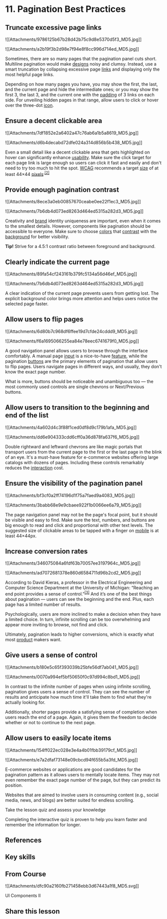# 11. Pagination Best Practices
## Truncate excessive page links

![[Attachments/9786125b67b28d42b75c9d8e5370d5f3_MD5.jpg]]

![[Attachments/a2b19f3b2d98e7f94e8f8cc996d714ed_MD5.jpg]]

Sometimes, there are so many pages that the pagination panel cuts short. Multiline pagination would make [designs](https://app.uxcel.com/glossary/design) noisy and clumsy. Instead, use a smart truncation by collapsing excessive page [links](https://app.uxcel.com/glossary/links) and displaying only the most helpful page links.

Depending on how many pages you have, you may show the first, the last, and the current page and hide the intermediate ones; or you may show the first 3, the last 3, and the current one with the [padding](https://app.uxcel.com/glossary/paddings) of 3 links on each side. For unveiling hidden pages in that range, allow users to click or hover over the three-dot [icon](https://app.uxcel.com/glossary/icons).

## Ensure a decent clickable area

![[Attachments/7df1852e2a6402a47c76ab6a1b5a8619_MD5.jpg]]

![[Attachments/d6b4decabd72dfe024a314d856b5b438_MD5.jpg]]

Even a small detail like a decent clickable area that gets highlighted on hover can significantly enhance [usability](https://app.uxcel.com/glossary/usability). Make sure the click target for each page link is large enough so users can click it fast and easily and don't need to try too much to hit the spot. [WCAG](https://app.uxcel.com/glossary/wcag) recommends a target [size](https://app.uxcel.com/glossary/size) of at least 44×44 [pixels](https://app.uxcel.com/glossary/pixels)<sup>.</sup><sup><a href="moz-extension://1fff0f8b-616f-485f-8cf3-32584a1a9298/#anchor-2" rel="noopener noreferrer" applinkanchor="">[2]</a></sup>

## Provide enough pagination contrast

![[Attachments/8ece3a0eb00857670ceabe0ee22f1ec3_MD5.jpg]]

![[Attachments/7b6db4d073ed8263d464ed5315a282d3_MD5.jpg]]

Creativity and [brand](https://app.uxcel.com/glossary/branding) identity uniqueness are important, even when it comes to the smallest details. However, components like pagination should be accessible to everyone. Make sure to choose [colors](https://app.uxcel.com/glossary/color) that [contrast](https://app.uxcel.com/glossary/contrast) with the [background](https://app.uxcel.com/glossary/background) for better visibility.

**Tip!** Strive for a 4.5:1 contrast ratio between foreground and background.

## Clearly indicate the current page

![[Attachments/89fa54cf243161b379fc5134a56d46ef_MD5.jpg]]

![[Attachments/7b6db4d073ed8263d464ed5315a282d3_MD5.jpg]]

A clear indication of the current page prevents users from getting lost. The explicit background color brings more attention and helps users notice the selected page faster.

## Allow users to flip pages

![[Attachments/6d80b7c968df6ffee19d7cfde24cddd9_MD5.jpg]]

![[Attachments/f6a1695066255ea84e78eec6741679f0_MD5.jpg]]

A good navigation panel allows users to browse through the interface comfortably. A manual page [input](https://app.uxcel.com/glossary/inputs) is a nice-to-have [feature](https://app.uxcel.com/glossary/feature), while the pagination [buttons](https://app.uxcel.com/glossary/buttons) are the primary elements of pagination that allow users to flip pages. Users navigate pages in different ways, and usually, they don't know the exact page number.

What is more, buttons should be noticeable and unambiguous too — the most commonly used controls are single chevrons or Next/Previous buttons.

## Allow users to transition to the beginning and end of the list

![[Attachments/4a602d4c3f88f1ced0df8d9c179b1afa_MD5.jpg]]

![[Attachments/dd6e904333cdd6cff0a36d878fa637f6_MD5.jpg]]

Double rightward and leftward chevrons are like magic portals that transport users from the current page to the first or the last page in the blink of an eye. It's a must-have feature for e-commerce websites offering large catalogs with dozens of pages. Including these controls remarkably reduces the [interaction](https://app.uxcel.com/glossary/interaction) cost.

## Ensure the visibility of the pagination panel

![[Attachments/bf3cf0a2ff74196d1f75a7faed9a4083_MD5.jpg]]

![[Attachments/3babb68e9e9cbaee922f1b0066ee6a79_MD5.jpg]]

The page navigation panel may not be the page's focal point, but it should be visible and easy to find. Make sure the text, numbers, and buttons are big enough to read and click and proportional with other text levels. The suggested size of clickable areas to be tapped with a finger on [mobile](https://app.uxcel.com/glossary/mobile) is at least 44×44px.

## Increase conversion rates

![[Attachments/346075084a6fdf63b70057ee3197964c_MD5.jpg]]

![[Attachments/ad7072681378e860d6584711d96b2cd2_MD5.jpg]]

According to David Kieras, a professor in the Electrical Engineering and Computer Science Department at the University of Michigan: “Reaching an end point provides a sense of control.”<sup><a href="moz-extension://1fff0f8b-616f-485f-8cf3-32584a1a9298/#anchor-3" rel="noopener noreferrer" applinkanchor="">[3]</a></sup> And it’s one of the best things about pagination — users can see the beginning and the end. Plus, each page has a limited number of results.

Psychologically, users are more inclined to make a decision when they have a limited choice. In turn, infinite scrolling can be too overwhelming and appear more inviting to browse, not find and click.

Ultimately, pagination leads to higher conversions, which is exactly what most [product](https://app.uxcel.com/glossary/product) makers want.

## Give users a sense of control

![[Attachments/b180e5c65f393039b25bfe56df7ab041_MD5.jpg]]

![[Attachments/0070a994ef5bf50650f0c97d994c8bd1_MD5.jpg]]

In contrast to the infinite number of pages when using infinite scrolling, pagination gives users a sense of control. They can see the number of results and anticipate how much time it'll take them to find what they're actually looking for.

Additionally, shorter pages provide a satisfying sense of completion when users reach the end of a page. Again, it gives them the freedom to decide whether or not to continue to the next page.

## Allow users to easily locate items

![[Attachments/154ff022ec028e3e4a4b01fbb39179cf_MD5.jpg]]

![[Attachments/e7a2dfaf73148e09cbcd94f655b5a3fd_MD5.jpg]]

E-commerce websites or applications are good candidates for the pagination pattern as it allows users to mentally locate items. They may not even remember the exact page number of the page, but they can predict its position.

Websites that are aimed to involve users in consuming content (e.g., social media, news, and blogs) are better suited for endless scrolling.

Take the lesson quiz and assess your knowledge

Completing the interactive quiz is proven to help you learn faster and remember the information for longer.

## References

## Key skills

## From Course

![[Attachments/dfc90a2160fb271458ebb3d67443a1f8_MD5.svg]]

UI Components II

## Share this lesson